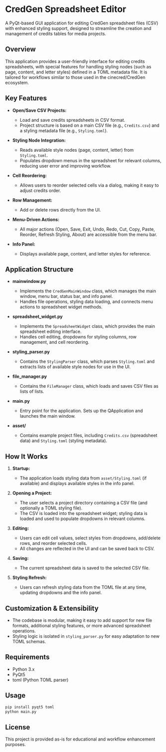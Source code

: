 # CredGen Spreadsheet Editor

A PyQt-based GUI application for editing CredGen spreadsheet files (CSV) with enhanced styling support, designed to streamline the creation and management of credits tables for media projects.

## Overview

This application provides a user-friendly interface for editing credits spreadsheets, with special features for handling styling nodes (such as page, content, and letter styles) defined in a TOML metadata file. It is tailored for workflows similar to those used in the cinecred/CredGen ecosystem.

## Key Features

- **Open/Save CSV Projects:**
  - Load and save credits spreadsheets in CSV format.
  - Project structure is based on a main CSV file (e.g., `Credits.csv`) and a styling metadata file (e.g., `Styling.toml`).

- **Styling Node Integration:**
  - Reads available style nodes (page, content, letter) from `Styling.toml`.
  - Populates dropdown menus in the spreadsheet for relevant columns, reducing user error and improving workflow.

- **Cell Reordering:**
  - Allows users to reorder selected cells via a dialog, making it easy to adjust credits order.

- **Row Management:**
  - Add or delete rows directly from the UI.

- **Menu-Driven Actions:**
  - All major actions (Open, Save, Exit, Undo, Redo, Cut, Copy, Paste, Reorder, Refresh Styling, About) are accessible from the menu bar.

- **Info Panel:**
  - Displays available page, content, and letter styles for reference.

## Application Structure

- **mainwindow.py**
  - Implements the `CredGenMainWindow` class, which manages the main window, menu bar, status bar, and info panel.
  - Handles file operations, styling data loading, and connects menu actions to spreadsheet widget methods.

- **spreadsheet_widget.py**
  - Implements the `SpreadsheetWidget` class, which provides the main spreadsheet editing interface.
  - Handles cell editing, dropdowns for styling columns, row management, and cell reordering.

- **styling_parser.py**
  - Contains the `StylingParser` class, which parses `Styling.toml` and extracts lists of available style nodes for use in the UI.

- **file_manager.py**
  - Contains the `FileManager` class, which loads and saves CSV files as lists of lists.

- **main.py**
  - Entry point for the application. Sets up the QApplication and launches the main window.

- **asset/**
  - Contains example project files, including `Credits.csv` (spreadsheet data) and `Styling.toml` (styling metadata).

## How It Works

1. **Startup:**
   - The application loads styling data from `asset/Styling.toml` (if available) and displays available styles in the info panel.

2. **Opening a Project:**
   - The user selects a project directory containing a CSV file (and optionally a TOML styling file).
   - The CSV is loaded into the spreadsheet widget; styling data is loaded and used to populate dropdowns in relevant columns.

3. **Editing:**
   - Users can edit cell values, select styles from dropdowns, add/delete rows, and reorder selected cells.
   - All changes are reflected in the UI and can be saved back to CSV.

4. **Saving:**
   - The current spreadsheet data is saved to the selected CSV file.

5. **Styling Refresh:**
   - Users can refresh styling data from the TOML file at any time, updating dropdowns and the info panel.

## Customization & Extensibility

- The codebase is modular, making it easy to add support for new file formats, additional styling features, or more advanced spreadsheet operations.
- Styling logic is isolated in `styling_parser.py` for easy adaptation to new TOML schemas.

## Requirements

- Python 3.x
- PyQt5
- toml (Python TOML parser)

## Usage

```sh
pip install pyqt5 toml
python main.py
```

## License

This project is provided as-is for educational and workflow enhancement purposes.
